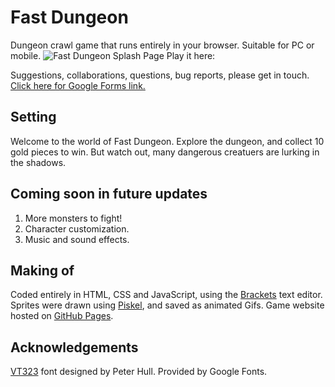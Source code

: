 # Fast Dungeon
Dungeon crawl game that runs entirely in your browser. Suitable for PC or mobile.
![Fast Dungeon Splash Page]([./pictures/image.png](https://markb-nyp.github.io/fast-dungeon/Resources/FD_splash_1.png))
Play it here: 

Suggestions, collaborations, questions, bug reports, please get in touch.
[Click here for Google Forms link.](https://docs.google.com/forms/d/e/1FAIpQLSc7h9e_N2cWjd-fMvnNISYVUqeP_hz99eK6J_UuMZJKKMToqw/viewform)

## Setting
Welcome to the world of Fast Dungeon. Explore the dungeon, and collect 10 gold pieces to win. But watch out, many dangerous creatuers are lurking in the shadows.

## Coming soon in future updates
1. More monsters to fight!
2. Character customization.
3. Music and sound effects.

## Making of
Coded entirely in HTML, CSS and JavaScript, using the [Brackets](https://brackets.io/) text editor.
Sprites were drawn using [Piskel](https://www.piskelapp.com/), and saved as animated Gifs.
Game website hosted on [GitHub Pages](https://pages.github.com/).

## Acknowledgements
[VT323](https://fonts.google.com/specimen/VT323?query=VT323) font designed by Peter Hull. Provided by Google Fonts.
